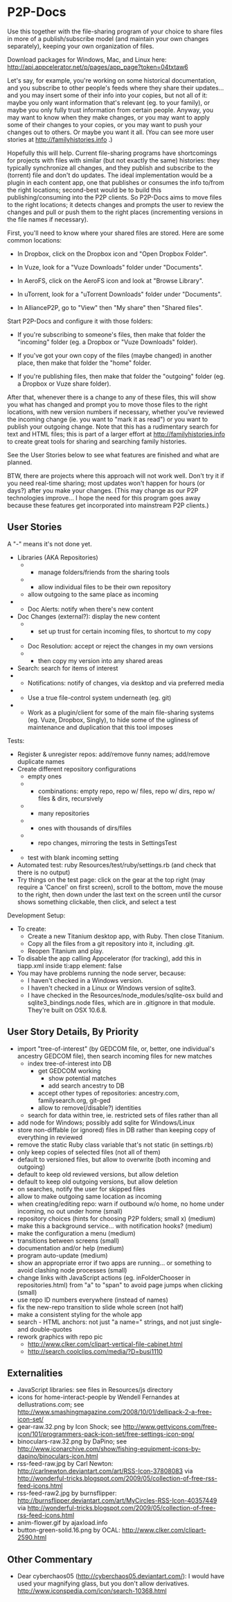 P2P-Docs
==============

Use this together with the file-sharing program of your choice to
share files in more of a publish/subscribe model (and maintain your
own changes separately), keeping your own organization of files.

Download packages for Windows, Mac, and Linux here:
http://api.appcelerator.net/p/pages/app_page?token=04txtaw6

Let's say, for example, you're working on some historical
documentation, and you subscribe to other people's feeds where they
share their updates... and you may insert some of their info into your
copies, but not all of it: maybe you only want information that's
relevant (eg. to your family), or maybe you only fully trust
information from certain people.  Anyway, you may want to know when
they make changes, or you may want to apply some of their changes to
your copies, or you may want to push your changes out to others.  Or
maybe you want it all.  (You can see more user stories at
http://familyhistories.info .)

Hopefully this will help.  Current file-sharing programs have
shortcomings for projects with files with similar (but not exactly the
same) histories: they typically synchronize all changes, and they
publish and subscribe to the (torrent) file and don't do updates.  The
ideal implementation would be a plugin in each content app, one that
publishes or consumes the info to/from the right locations;
second-best would be to build this publishing/consuming into the P2P
clients.  So P2P-Docs aims to move files to the right locations; it
detects changes and prompts the user to review the changes and pull or
push them to the right places (incrementing versions in the file names
if necessary).

First, you'll need to know where your shared files are stored.  Here
are some common locations:

  * In Dropbox, click on the Dropbox icon and "Open Dropbox Folder".

  * In Vuze, look for a "Vuze Downloads" folder under "Documents".

  * In AeroFS, click on the AeroFS icon and look at "Browse Library".

  * In uTorrent, look for a "uTorrent Downloads" folder under "Documents".

  * In AllianceP2P, go to "View" then "My share" then "Shared files".


Start P2P-Docs and configure it with those folders:

 * If you're subscribing to someone's files, then make that folder the
   "incoming" folder (eg. a Dropbox or "Vuze Downloads" folder).

 * If you've got your own copy of the files (maybe changed) in another
   place, then make that folder the "home" folder.

 * If you're publishing files, then make that folder the "outgoing"
   folder (eg. a Dropbox or Vuze share folder).

After that, whenever there is a change to any of these files, this
will show you what has changed and prompt you to move those files to
the right locations, with new version numbers if necessary, whether
you've reviewed the incoming change (ie. you want to "mark it as
read") or you want to publish your outgoing change.  Note that this
has a rudimentary search for text and HTML files; this is part of a
larger effort at http://familyhistories.info to create great tools for
sharing and searching family histories.

See the User Stories below to see what features are finished and what are planned.

BTW, there are projects where this approach will not work well.  Don't
try it if you need real-time sharing; most updates won't happen for
hours (or days?) after you make your changes.  (This may change as our
P2P technologies improve... I hope the need for this program goes away
because these features get incorporated into mainstream P2P clients.)

User Stories
------------

A "-" means it's not done yet.

  * Libraries (AKA Repositories)
    * - manage folders/friends from the sharing tools
    * - allow individual files to be their own repository
    * allow outgoing to the same place as incoming
  * - Doc Alerts: notify when there's new content
  * Doc Changes (external?): display the new content
    * - set up trust for certain incoming files, to shortcut to my copy
  * - Doc Resolution: accept or reject the changes in my own versions
    * - then copy my version into any shared areas
  * Search: search for items of interest
  * - Notifications: notify of changes, via desktop and via preferred media
  * - Use a true file-control system underneath (eg. git)
  * - Work as a plugin/client for some of the main file-sharing
      systems (eg. Vuze, Dropbox, Singly), to hide some of the ugliness of
      maintenance and duplication that this tool imposes


Tests:

* Register & unregister repos: add/remove funny names; add/remove duplicate names
* Create different repository configurations
    * empty ones
    * - combinations: empty repo, repo w/ files, repo w/ dirs, repo w/ files & dirs, recursively
    * - many repositories
    * - ones with thousands of dirs/files
    * - repo changes, mirroring the tests in SettingsTest
* - test with blank incoming setting
* Automated test: ruby Resources/test/ruby/settings.rb (and check that there is no output)
* Try things on the test page: click on the gear at the top right (may require a 'Cancel' on first screen),
  scroll to the bottom, move the mouse to the right, then down under the last text on the screen until the cursor shows something clickable, then click, and select a test


Development Setup:

* To create:
  * Create a new Titanium desktop app, with Ruby.  Then close Titanium.
  * Copy all the files from a git repository into it, including .git.
  * Reopen Titanium and play.
* To disable the app calling Appcelerator (for tracking), add this in tiapp.xml inside ti:app element:
  <analytics>false</analytics>
* You may have problems running the node server, because:
  * I haven't checked in a Windows version.
  * I haven't checked in a Linux or Windows version of sqlite3.
  * I have checked in the Resources/node_modules/sqlite-osx build and sqlite3_bindings.node files, which are in .gitignore in that module.  They're built on OSX 10.6.8.


User Story Details, By Priority
--------------------

 * import "tree-of-interest" (by GEDCOM file, or, better, one individual's ancestry GEDCOM file), then search incoming files for new matches
   * index tree-of-interest into DB
     * get GEDCOM working
       * show potential matches
       * add search ancestry to DB
     * accept other types of repositories: ancestry.com, familysearch.org, git-ged
     * allow to remove(/disable?) identities
   * search for data within tree, ie. restricted sets of files rather than all
 * add node for Windows; possibly add sqlite for Windows/Linux
 * store non-diffable (or ignored) files in DB rather than keeping copy of everything in reviewed
 * remove the static Ruby class variable that's not static (in settings.rb)
 * only keep copies of selected files (not all of them)
 * default to versioned files, but allow to overwrite (both incoming and outgoing)
 * default to keep old reviewed versions, but allow deletion
 * default to keep old outgoing versions, but allow deletion
 * on searches, notify the user for skipped files
 * allow to make outgoing same location as incoming
 * when creating/editing repo: warn if outbound w/o home, no home under incoming, no out under home (small)
 * repository choices (hints for choosing P2P folders; small x) (medium)
 * make this a background service... with notification hooks? (medium)
 * make the configuration a menu (medium)
 * transitions between screens (small)
 * documentation and/or help (medium)
 * program auto-update (medium)
 * show an appropriate error if two apps are running... or something to avoid clashing node processes (small)
 * change links with JavaScript actions (eg. inFolderChooser in repositories.html) from "a" to "span" to avoid page jumps when clicking (small)
 * use repo ID numbers everywhere (instead of names)
 * fix the new-repo transition to slide whole screen (not half)
 * make a consistent styling for the whole app
 * search - HTML anchors: not just "a name=" strings, and not just single- and double-quotes
 * rework graphics with repo pic
   * http://www.clker.com/clipart-vertical-file-cabinet.html
   * http://search.coolclips.com/media/?D=busi1110


Externalities
-------------

 * JavaScript libraries: see files in Resources/js directory
 * icons for home-interact-people by Wendell Fernandes at dellustrations.com; see http://www.smashingmagazine.com/2008/10/01/dellipack-2-a-free-icon-set/
 * gear-raw.32.png by Icon Shock; see http://www.gettyicons.com/free-icon/101/programmers-pack-icon-set/free-settings-icon-png/
 * binoculars-raw.32.png by DaPino; see http://www.iconarchive.com/show/fishing-equipment-icons-by-dapino/binoculars-icon.html
 * rss-feed-raw.jpg by Carl Newton: http://carlnewton.deviantart.com/art/RSS-Icon-37808083 via http://wonderful-tricks.blogspot.com/2009/05/collection-of-free-rss-feed-icons.html
 * rss-feed-raw2.jpg by burnsflipper: http://burnsflipper.deviantart.com/art/MyCircles-RSS-Icon-40357449 via http://wonderful-tricks.blogspot.com/2009/05/collection-of-free-rss-feed-icons.html
 * anim-flower.gif by ajaxload.info
 * button-green-solid.16.png by OCAL: http://www.clker.com/clipart-2590.html

Other Commentary
----------------

 * Dear cyberchaos05 (http://cyberchaos05.deviantart.com/): I would have used your magnifying glass, but you don't allow derivatives.  http://www.iconspedia.com/icon/search-10368.html
 